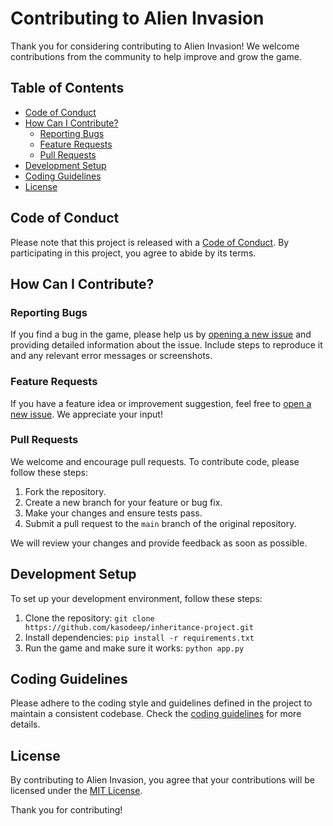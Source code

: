 # Contributing to Alien Invasion

Thank you for considering contributing to Alien Invasion! We welcome contributions from the community to help improve and grow the game.

## Table of Contents
- [Code of Conduct](#code-of-conduct)
- [How Can I Contribute?](#how-can-i-contribute)
  - [Reporting Bugs](#reporting-bugs)
  - [Feature Requests](#feature-requests)
  - [Pull Requests](#pull-requests)
- [Development Setup](#development-setup)
- [Coding Guidelines](#coding-guidelines)
- [License](#license)

## Code of Conduct

Please note that this project is released with a [Code of Conduct](CODE_OF_CONDUCT.md). By participating in this project, you agree to abide by its terms.

## How Can I Contribute?

### Reporting Bugs

If you find a bug in the game, please help us by [opening a new issue](https://github.com/nishitkekane/PD_Lab_Project/issues/new?assignees=&labels=bug&template=bug_report.md&title=) and providing detailed information about the issue. Include steps to reproduce it and any relevant error messages or screenshots.

### Feature Requests

If you have a feature idea or improvement suggestion, feel free to [open a new issue](https://github.com/nishitkekane/PD_Lab_Project/issues/new?assignees=&labels=enhancement&template=feature_request.md&title=). We appreciate your input!

### Pull Requests

We welcome and encourage pull requests. To contribute code, please follow these steps:

1. Fork the repository.
2. Create a new branch for your feature or bug fix.
3. Make your changes and ensure tests pass.
4. Submit a pull request to the `main` branch of the original repository.

We will review your changes and provide feedback as soon as possible.

## Development Setup

To set up your development environment, follow these steps:

1. Clone the repository: `git clone https://github.com/kasodeep/inheritance-project.git`
2. Install dependencies: `pip install -r requirements.txt`
3. Run the game and make sure it works: `python app.py`

## Coding Guidelines

Please adhere to the coding style and guidelines defined in the project to maintain a consistent codebase. Check the [coding guidelines](CONTRIBUTING.md) for more details.

## License

By contributing to Alien Invasion, you agree that your contributions will be licensed under the [MIT License](LICENSE).

Thank you for contributing!
